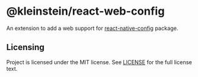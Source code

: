 @kleinstein/react-web-config
=========

An extension to add a web support for [react-native-config](https://github.com/luggit/react-native-config) package.

## Licensing
Project is licensed under the MIT license. See [LICENSE](LICENSE.txt) for the full license text.